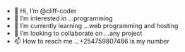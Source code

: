 - 👋 Hi, I’m @cliff-coder
- 👀 I’m interested in ...programming
- 🌱 I’m currently learning ...web programming and hosting
- 💞️ I’m looking to collaborate on ...any project
- 📫 How to reach me ...+254759807486 is my number

<!---
cliff-coder/cliff-coder is a ✨ special ✨ repository because its `README.md` (this file) appears on your GitHub profile.
You can click the Preview link to take a look at your changes.
--->


